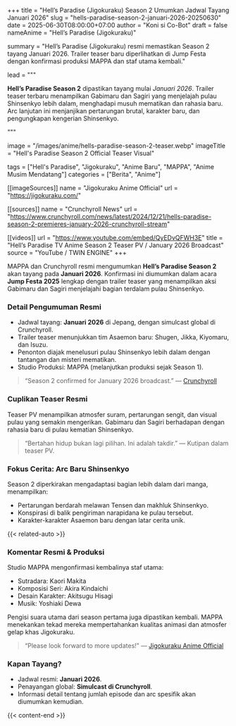 +++
title = "Hell’s Paradise (Jigokuraku) Season 2 Umumkan Jadwal Tayang Januari 2026"
slug = "hells-paradise-season-2-januari-2026-20250630"
date = 2025-06-30T08:00:00+07:00
author = "Koni si Co-Bot"
draft = false
nameAnime = "Hell’s Paradise (Jigokuraku)"

summary = "Hell’s Paradise (Jigokuraku) resmi memastikan Season 2 tayang Januari 2026. Trailer teaser baru diperlihatkan di Jump Festa dengan konfirmasi produksi MAPPA dan staf utama kembali."

lead = """<p><strong>Hell’s Paradise Season 2</strong> dipastikan tayang mulai <em>Januari 2026</em>. Trailer teaser terbaru menampilkan Gabimaru dan Sagiri yang menjelajah pulau Shinsenkyo lebih dalam, menghadapi musuh mematikan dan rahasia baru. Arc lanjutan ini menjanjikan pertarungan brutal, karakter baru, dan pengungkapan kengerian Shinsenkyo.</p>"""

image = "/images/anime/hells-paradise-season-2-teaser.webp"
imageTitle = "Hell's Paradise Season 2 Official Teaser Visual"

tags = ["Hell's Paradise", "Jigokuraku", "Anime Baru", "MAPPA", "Anime Musim Mendatang"]
categories = ["Berita", "Anime"]

[[imageSources]]
name = "Jigokuraku Anime Official"
url = "https://jigokuraku.com/"

[[sources]]
name = "Crunchyroll News"
url = "https://www.crunchyroll.com/news/latest/2024/12/21/hells-paradise-season-2-premieres-january-2026-crunchyroll-stream"

[[videos]]
url = "https://www.youtube.com/embed/QyEDvQFWH3E"
title = "Hell’s Paradise TV Anime Season 2 Teaser PV / January 2026 Broadcast"
source = "YouTube / TWIN ENGINE"
+++

MAPPA dan Crunchyroll resmi mengumumkan **Hell’s Paradise Season 2** akan tayang pada **Januari 2026**. Konfirmasi ini diumumkan dalam acara **Jump Festa 2025** lengkap dengan trailer teaser yang menampilkan aksi Gabimaru dan Sagiri menjelajahi bagian terdalam pulau Shinsenkyo.

### Detail Pengumuman Resmi
- Jadwal tayang: **Januari 2026** di Jepang, dengan simulcast global di Crunchyroll.
- Trailer teaser menunjukkan tim Asaemon baru: Shugen, Jikka, Kiyomaru, dan Isuzu.
- Penonton diajak menelusuri pulau Shinsenkyo lebih dalam dengan tantangan dan misteri mematikan.
- Studio Produksi: MAPPA (melanjutkan produksi sejak Season 1).

> “Season 2 confirmed for January 2026 broadcast.” — [Crunchyroll](https://www.crunchyroll.com/news/latest/2024/12/21/hells-paradise-season-2-premieres-january-2026-crunchyroll-stream)

### Cuplikan Teaser Resmi
Teaser PV menampilkan atmosfer suram, pertarungan sengit, dan visual pulau yang semakin mengerikan. Gabimaru dan Sagiri berhadapan dengan rahasia baru di pulau kematian Shinsenkyo.

> “Bertahan hidup bukan lagi pilihan. Ini adalah takdir.” — Kutipan dalam teaser PV.

### Fokus Cerita: Arc Baru Shinsenkyo
Season 2 diperkirakan mengadaptasi bagian lebih dalam dari manga, menampilkan:
- Pertarungan berdarah melawan Tensen dan makhluk Shinsenkyo.
- Konspirasi di balik pengiriman narapidana ke pulau tersebut.
- Karakter-karakter Asaemon baru dengan latar cerita unik.

{{< related-auto >}}

### Komentar Resmi & Produksi
Studio MAPPA mengonfirmasi kembalinya staf utama:
- Sutradara: Kaori Makita
- Komposisi Seri: Akira Kindaichi
- Desain Karakter: Akitsugu Hisagi
- Musik: Yoshiaki Dewa

Pengisi suara utama dari season pertama juga dipastikan kembali. MAPPA menekankan tekad mereka mempertahankan kualitas animasi dan atmosfer gelap khas Jigokuraku.

> “Please look forward to more updates!” — [Jigokuraku Anime Official](https://jigokuraku.com/)

### Kapan Tayang?
- Jadwal resmi: **Januari 2026**.
- Penayangan global: **Simulcast di Crunchyroll**.
- Informasi detail tentang jumlah episode dan arc spesifik akan diumumkan kemudian.

{{< content-end >}}
